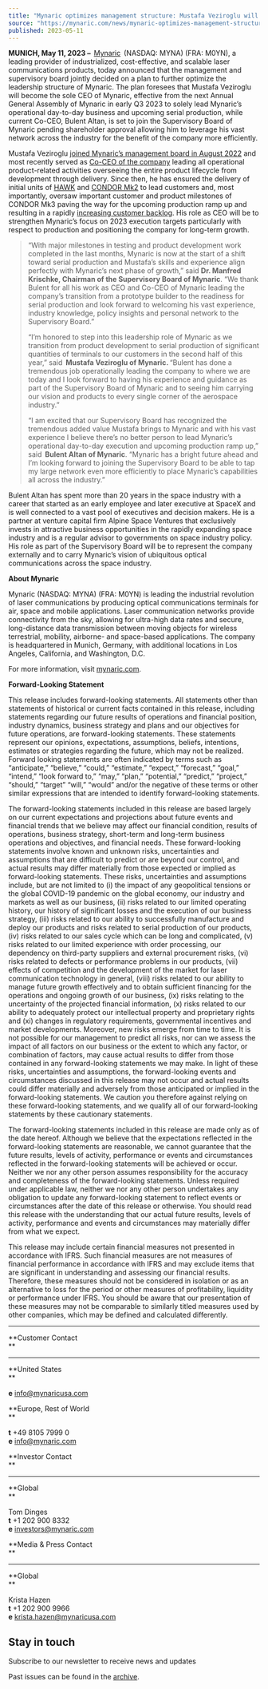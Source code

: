 ```yaml
---
title: "Mynaric optimizes management structure: Mustafa Veziroglu will become sole CEO with Bulent Altan set to join Supervisory Board"
source: "https://mynaric.com/news/mynaric-optimizes-management-structure-mustafa-veziroglu-will-become-sole-ceo-with-bulent-altan-set-to-join-supervisory-board/"
published: 2023-05-11
---
```

**MUNICH, May 11, 2023 –**  [Mynaric](https://mynaric.com/)  (NASDAQ: MYNA) (FRA: M0YN), a leading provider of industrialized, cost-effective, and scalable laser communications products, today announced that the management and supervisory board jointly decided on a plan to further optimize the leadership structure of Mynaric. The plan foresees that Mustafa Veziroglu will become the sole CEO of Mynaric, effective from the next Annual General Assembly of Mynaric in early Q3 2023 to solely lead Mynaric’s operational day-to-day business and upcoming serial production, while current Co-CEO, Bulent Altan, is set to join the Supervisory Board of Mynaric pending shareholder approval allowing him to leverage his vast network across the industry for the benefit of the company more efficiently.

Mustafa Veziroglu [joined Mynaric’s management board in August 2022](https://mynaric.com/news/mynaric-hires-veteran-laser-communications-executive-mustafa-veziroglu-as-president-of-mynaric/) and most recently served as [Co-CEO of the company](https://mynaric.com/news/mynaric-appoints-mustafa-veziroglu-as-co-ceo/) leading all operational product-related activities overseeing the entire product lifecycle from development through delivery. Since then, he has ensured the delivery of initial units of [HAWK](https://mynaric.com/news/mynaric-delivers-hawk-terminals-to-new-commercial-u-s-based-energy-customer/) and [CONDOR Mk2](https://mynaric.com/news/mynaric-delivers-condor-mk2-terminals-to-telesat-government-solutions-for-darpas-blackjack-program/) to lead customers and, most importantly, oversaw important customer and product milestones of CONDOR Mk3 paving the way for the upcoming production ramp up and resulting in a rapidly [increasing customer backlog](https://mynaric.com/news/mynaric-announces-preliminary-unaudited-full-year-2022-results/). His role as CEO will be to strengthen Mynaric’s focus on 2023 execution targets particularly with respect to production and positioning the company for long-term growth.

> “With major milestones in testing and product development work completed in the last months, Mynaric is now at the start of a shift toward serial production and Mustafa’s skills and experience align perfectly with Mynaric’s next phase of growth,” said **Dr. Manfred Krischke, Chairman of the Supervisory Board of Mynaric**. “We thank Bulent for all his work as CEO and Co-CEO of Mynaric leading the company’s transition from a prototype builder to the readiness for serial production and look forward to welcoming his vast experience, industry knowledge, policy insights and personal network to the Supervisory Board.”
> 
> “I’m honored to step into this leadership role of Mynaric as we transition from product development to serial production of significant quantities of terminals to our customers in the second half of this year,” said  **Mustafa Veziroglu of Mynaric.** “Bulent has done a tremendous job operationally leading the company to where we are today and I look forward to having his experience and guidance as part of the Supervisory Board of Mynaric and to seeing him carrying our vision and products to every single corner of the aerospace industry.”
> 
> “I am excited that our Supervisory Board has recognized the tremendous added value Mustafa brings to Mynaric and with his vast experience I believe there’s no better person to lead Mynaric’s operational day-to-day execution and upcoming production ramp up,” said  **Bulent Altan of Mynaric**. “Mynaric has a bright future ahead and I’m looking forward to joining the Supervisory Board to be able to tap my large network even more efficiently to place Mynaric’s capabilities all across the industry.”

Bulent Altan has spent more than 20 years in the space industry with a career that started as an early employee and later executive at SpaceX and is well connected to a vast pool of executives and decision makers. He is a partner at venture capital firm Alpine Space Ventures that exclusively invests in attractive business opportunities in the rapidly expanding space industry and is a regular advisor to governments on space industry policy. His role as part of the Supervisory Board will be to represent the company externally and to carry Mynaric’s vision of ubiquitous optical communications across the space industry.

**About Mynaric**

Mynaric (NASDAQ: MYNA) (FRA: M0YN) is leading the industrial revolution of laser communications by producing optical communications terminals for air, space and mobile applications. Laser communication networks provide connectivity from the sky, allowing for ultra-high data rates and secure, long-distance data transmission between moving objects for wireless terrestrial, mobility, airborne- and space-based applications. The company is headquartered in Munich, Germany, with additional locations in Los Angeles, California, and Washington, D.C.

For more information, visit [mynaric.com](https://mynaric.com/).

**Forward-Looking Statement**

This release includes forward-looking statements. All statements other than statements of historical or current facts contained in this release, including statements regarding our future results of operations and financial position, industry dynamics, business strategy and plans and our objectives for future operations, are forward-looking statements. These statements represent our opinions, expectations, assumptions, beliefs, intentions, estimates or strategies regarding the future, which may not be realized. Forward looking statements are often indicated by terms such as “anticipate,” “believe,” “could,” “estimate,” “expect,” “forecast,” “goal,” “intend,” “look forward to,” “may,” “plan,” “potential,” “predict,” “project,” “should,” “target” “will,” “would” and/or the negative of these terms or other similar expressions that are intended to identify forward-looking statements.

The forward-looking statements included in this release are based largely on our current expectations and projections about future events and financial trends that we believe may affect our financial condition, results of operations, business strategy, short-term and long-term business operations and objectives, and financial needs. These forward-looking statements involve known and unknown risks, uncertainties and assumptions that are difficult to predict or are beyond our control, and actual results may differ materially from those expected or implied as forward-looking statements. These risks, uncertainties and assumptions include, but are not limited to (i) the impact of any geopolitical tensions or the global COVID-19 pandemic on the global economy, our industry and markets as well as our business, (ii) risks related to our limited operating history, our history of significant losses and the execution of our business strategy, (iii) risks related to our ability to successfully manufacture and deploy our products and risks related to serial production of our products, (iv) risks related to our sales cycle which can be long and complicated, (v) risks related to our limited experience with order processing, our dependency on third-party suppliers and external procurement risks, (vi) risks related to defects or performance problems in our products, (vii) effects of competition and the development of the market for laser communication technology in general, (viii) risks related to our ability to manage future growth effectively and to obtain sufficient financing for the operations and ongoing growth of our business, (ix) risks relating to the uncertainty of the projected financial information, (x) risks related to our ability to adequately protect our intellectual property and proprietary rights and (xi) changes in regulatory requirements, governmental incentives and market developments. Moreover, new risks emerge from time to time. It is not possible for our management to predict all risks, nor can we assess the impact of all factors on our business or the extent to which any factor, or combination of factors, may cause actual results to differ from those contained in any forward-looking statements we may make. In light of these risks, uncertainties and assumptions, the forward-looking events and circumstances discussed in this release may not occur and actual results could differ materially and adversely from those anticipated or implied in the forward-looking statements. We caution you therefore against relying on these forward-looking statements, and we qualify all of our forward-looking statements by these cautionary statements.

The forward-looking statements included in this release are made only as of the date hereof. Although we believe that the expectations reflected in the forward-looking statements are reasonable, we cannot guarantee that the future results, levels of activity, performance or events and circumstances reflected in the forward-looking statements will be achieved or occur. Neither we nor any other person assumes responsibility for the accuracy and completeness of the forward-looking statements. Unless required under applicable law, neither we nor any other person undertakes any obligation to update any forward-looking statement to reflect events or circumstances after the date of this release or otherwise. You should read this release with the understanding that our actual future results, levels of activity, performance and events and circumstances may materially differ from what we expect.

This release may include certain financial measures not presented in accordance with IFRS. Such financial measures are not measures of financial performance in accordance with IFRS and may exclude items that are significant in understanding and assessing our financial results. Therefore, these measures should not be considered in isolation or as an alternative to loss for the period or other measures of profitability, liquidity or performance under IFRS. You should be aware that our presentation of these measures may not be comparable to similarly titled measures used by other companies, which may be defined and calculated differently. 

---

**Customer Contact  
**

---

**United States  
**

**e** [info@mynaricusa.com](https://mynaric.com/news/mynaric-optimizes-management-structure-mustafa-veziroglu-will-become-sole-ceo-with-bulent-altan-set-to-join-supervisory-board/)

**Europe, Rest of World  
**

**t** +49 8105 7999 0  
**e** [info@mynaric.com](https://mynaric.com/news/mynaric-optimizes-management-structure-mustafa-veziroglu-will-become-sole-ceo-with-bulent-altan-set-to-join-supervisory-board/)

**Investor Contact  
**

---

**Global  
**

Tom Dinges  
**t** +1 202 900 8332  
**e** [investors@mynaric.com](https://mynaric.com/news/mynaric-optimizes-management-structure-mustafa-veziroglu-will-become-sole-ceo-with-bulent-altan-set-to-join-supervisory-board/)

**Media & Press Contact  
**

---

**Global  
**

Krista Hazen  
**t** +1 202 900 9966  
**e** [krista.hazen@mynaricusa.com](https://mynaric.com/news/mynaric-optimizes-management-structure-mustafa-veziroglu-will-become-sole-ceo-with-bulent-altan-set-to-join-supervisory-board/)

## Stay in touch

Subscribe to our newsletter to receive news and updates

Past issues can be found in the [archive](https://us17.campaign-archive.com/home/?u=7b919ac48d490499a79acff9f&id=aaebe0d6df).